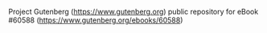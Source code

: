 Project Gutenberg (https://www.gutenberg.org) public repository for
eBook #60588 (https://www.gutenberg.org/ebooks/60588)
